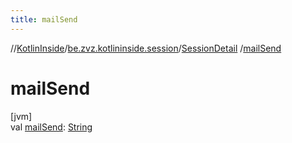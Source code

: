 ```yaml
---
title: mailSend
---
```

//[KotlinInside](../../../index.html)/[be.zvz.kotlininside.session](../index.html)/[SessionDetail](index.html)
/[mailSend](mail-send.html)

# mailSend

[jvm]\
val [mailSend](mail-send.html): [String](https://kotlinlang.org/api/latest/jvm/stdlib/kotlin/-string/index.html)




